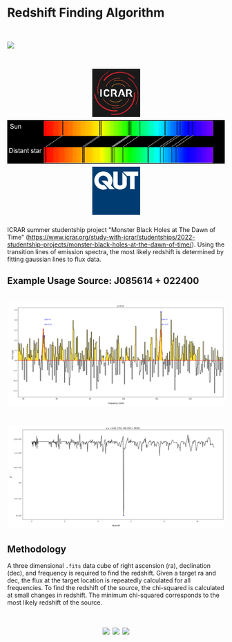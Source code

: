 # Redshift Finding Algorithm

<h1 align="left">
  <img src="https://github.com/daniel-lyon/zfinder/blob/main/Affiliations/zfinder-logo.png">
</h1>

<h1 align="center">
  <img src="https://github.com/daniel-lyon/ICRAR-Monster-Black-Holes/blob/main/Affiliations/icrar_logo.png" width="111">
  <img src="https://github.com/daniel-lyon/ICRAR-Monster-Black-Holes/blob/main/Affiliations/redshift.png" width="550">
  <img src="https://github.com/daniel-lyon/ICRAR-Monster-Black-Holes/blob/main/Affiliations/qut_logo.jpg" width="111">
</h1>

ICRAR summer studentship project "Monster Black Holes at The Dawn of Time" (https://www.icrar.org/study-with-icrar/studentships/2022-studentship-projects/monster-black-holes-at-the-dawn-of-time/). Using the transition lines of emission spectra, the most likely redshift is determined by fitting gaussian lines to flux data. 

Example Usage Source: J085614 + 022400
----------

<h1 align="left">
  <img src="https://github.com/daniel-lyon/ICRAR-Monster-Black-Holes/blob/main/Figures/0856_flux.png">
</h1>

<h1 align="left">
  <img src="https://github.com/daniel-lyon/ICRAR-Monster-Black-Holes/blob/main/Figures/0856_chi2.png">
</h1>

Methodology
----------

A three dimensional `.fits` data cube of right ascension (ra), declination (dec), and frequency is required to find the redshift. Given a target ra and dec, the flux at the target location is repeatedly calculated for all frequencies. To find the redshift of the source, the chi-squared is calculated at small changes in redshift. The minimum chi-squared corresponds to the most likely redshift of the source.

<h1 align="center">
  <img src="https://github.com/daniel-lyon/zfinder/blob/main/Animations/flux_animation.gif" width="800">
  <img src="https://github.com/daniel-lyon/zfinder/blob/main/Animations/redshift_animation.gif" width="800">
  <img src="https://github.com/daniel-lyon/zfinder/blob/main/Animations/chi2_animation.gif" width="800">
</h1>
